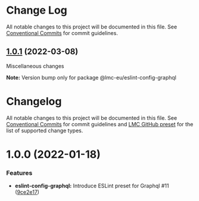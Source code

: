 # Change Log

All notable changes to this project will be documented in this file.
See [Conventional Commits](https://conventionalcommits.org) for commit guidelines.

<a name="1.0.1"></a>

## [1.0.1](https://github.com/lmc-eu/code-quality-tools/compare/@lmc-eu/eslint-config-graphql@1.0.0...@lmc-eu/eslint-config-graphql@1.0.1) (2022-03-08)

Miscellaneous changes

**Note:** Version bump only for package @lmc-eu/eslint-config-graphql

# Changelog

All notable changes to this project will be documented in this file.
See [Conventional Commits](https://conventionalcommits.org) for commit guidelines and [LMC GitHub preset](https://github.com/lmc-eu/code-quality-tools/tree/main/packages/conventional-changelog-lmc-github) for the list of supported change types.

<a name="1.0.0"></a>

# 1.0.0 (2022-01-18)

### Features

- **eslint-config-graphql:** Introduce ESLint preset for Graphql #11 ([9ce2e17](https://github.com/lmc-eu/code-quality-tools/commit/9ce2e17))
